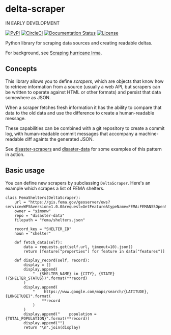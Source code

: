 # delta-scraper

IN EARLY DEVELOPMENT

[![PyPI](https://img.shields.io/pypi/v/delta-scraper.svg)](https://pypi.org/project/delta-scraper/)
[![CircleCI](https://circleci.com/gh/simonw/delta-scraper.svg?style=svg)](https://circleci.com/gh/simonw/delta-scraper)
[![Documentation Status](https://readthedocs.org/projects/delta-scraper/badge/?version=latest)](http://delta-scraper.readthedocs.io/en/latest/?badge=latest)
[![License](https://img.shields.io/badge/license-Apache%202.0-blue.svg)](https://github.com/simonw/delta-scraper/blob/master/LICENSE)

Python library for scraping data sources and creating readable deltas.

For background, see [Scraping hurricane Irma](https://simonwillison.net/2017/Sep/10/scraping-irma/).

## Concepts

This library allows you to define _scrapers_, which are objects that know how to retrieve information from a source (usually a web API, but scrapers can be written to operate against HTML or other formats) and persist that data somewhere as JSON.

When a scraper fetches fresh information it has the ability to compare that data to the old data and use the difference to create a human-readable message.

These capabilities can be combined with a git repository to create a commit log, with human-readable commit messages that accompany a machine-readable diff againts the generated JSON.

See [disaster-scrapers](https://github.com/simonw/disaster-scrapers) and [disaster-data](https://github.com/simonw/disaster-scrapers) for some examples of this pattern in action.

## Basic usage

You can define new scrapers by subclassing `DeltaScraper`. Here's an example which scrapes a list of FEMA shelters.

    class FemaShelters(DeltaScraper):
        url = "https://gis.fema.gov/geoserver/ows?service=WFS&version=1.0.0&request=GetFeature&typeName=FEMA:FEMANSSOpenShelters&maxFeatures=250&outputFormat=json"
        owner = "simonw"
        repo = "disaster-data"
        filepath = "fema/shelters.json"

        record_key = "SHELTER_ID"
        noun = "shelter"

        def fetch_data(self):
            data = requests.get(self.url, timeout=10).json()
            return [feature["properties"] for feature in data["features"]]

        def display_record(self, record):
            display = []
            display.append(
                "  {SHELTER_NAME} in {CITY}, {STATE} ({SHELTER_STATUS})".format(**record)
            )
            display.append(
                "    https://www.google.com/maps/search/{LATITUDE},{LONGITUDE}".format(
                    **record
                )
            )
            display.append("    population = {TOTAL_POPULATION}".format(**record))
            display.append("")
            return "\n".join(display)
